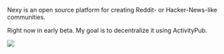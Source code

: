 Nexy is an open source platform for creating Reddit- or Hacker-News-like communities.

Right now in early beta. My goal is to decentralize it using ActivityPub.

[![](https://raw.githubusercontent.com/raymestalez/nexy/master/assets/nexy-screenshot.png)](http://nexy.io)
